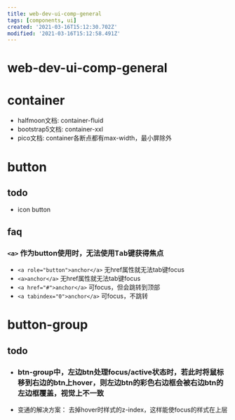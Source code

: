 ```yaml
---
title: web-dev-ui-comp-general
tags: [components, ui]
created: '2021-03-16T15:12:30.702Z'
modified: '2021-03-16T15:12:58.491Z'
---
```


# web-dev-ui-comp-general

# container

- halfmoon文档: container-fluid
- bootstrap5文档: container-xxl
- pico文档: container各断点都有max-width，最小屏除外

# button

## todo

- icon button

## faq

### `<a>` 作为button使用时，无法使用<kbd>Tab</kbd>键获得焦点

- `<a role="button">anchor</a>` 无href属性就无法tab键focus
- `<a>anchor</a>` 无href属性就无法tab键focus
- `<a href="#">anchor</a>` 可focus，但会跳转到顶部
- `<a tabindex="0">anchor</a>` 可focus，不跳转

# button-group

## todo

- ### btn-group中，左边btn处理focus/active状态时，若此时将鼠标移到右边的btn上hover，则左边btn的彩色右边框会被右边btn的左边框覆盖，视觉上不一致
- 变通的解决方案： 去掉hover时样式的z-index，这样能使focus的样式在上层
